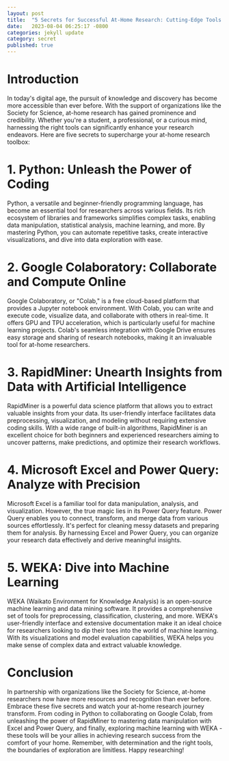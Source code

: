 ```yaml
---
layout: post
title:  "5 Secrets for Successful At-Home Research: Cutting-Edge Tools for Productivity and Exploration"
date:   2023-08-04 06:25:17 -0800
categories: jekyll update
category: secret
published: true
---
```


# Introduction

In today's digital age, the pursuit of knowledge and discovery has become more accessible than ever before. With the support of organizations like the Society for Science, at-home research has gained prominence and credibility. Whether you're a student, a professional, or a curious mind, harnessing the right tools can significantly enhance your research endeavors. Here are five secrets to supercharge your at-home research toolbox:

# **1. Python: Unleash the Power of Coding**

Python, a versatile and beginner-friendly programming language, has become an essential tool for researchers across various fields. Its rich ecosystem of libraries and frameworks simplifies complex tasks, enabling data manipulation, statistical analysis, machine learning, and more. By mastering Python, you can automate repetitive tasks, create interactive visualizations, and dive into data exploration with ease.

# **2. Google Colaboratory: Collaborate and Compute Online**

Google Colaboratory, or "Colab," is a free cloud-based platform that provides a Jupyter notebook environment. With Colab, you can write and execute code, visualize data, and collaborate with others in real-time. It offers GPU and TPU acceleration, which is particularly useful for machine learning projects. Colab's seamless integration with Google Drive ensures easy storage and sharing of research notebooks, making it an invaluable tool for at-home researchers.

# **3. RapidMiner: Unearth Insights from Data with Artificial Intelligence**

RapidMiner is a powerful data science platform that allows you to extract valuable insights from your data. Its user-friendly interface facilitates data preprocessing, visualization, and modeling without requiring extensive coding skills. With a wide range of built-in algorithms, RapidMiner is an excellent choice for both beginners and experienced researchers aiming to uncover patterns, make predictions, and optimize their research workflows.

# **4. Microsoft Excel and Power Query: Analyze with Precision**

Microsoft Excel is a familiar tool for data manipulation, analysis, and visualization. However, the true magic lies in its Power Query feature. Power Query enables you to connect, transform, and merge data from various sources effortlessly. It's perfect for cleaning messy datasets and preparing them for analysis. By harnessing Excel and Power Query, you can organize your research data effectively and derive meaningful insights.

# **5. WEKA: Dive into Machine Learning**

WEKA (Waikato Environment for Knowledge Analysis) is an open-source machine learning and data mining software. It provides a comprehensive set of tools for preprocessing, classification, clustering, and more. WEKA's user-friendly interface and extensive documentation make it an ideal choice for researchers looking to dip their toes into the world of machine learning. With its visualizations and model evaluation capabilities, WEKA helps you make sense of complex data and extract valuable knowledge.

# Conclusion

In partnership with organizations like the Society for Science, at-home researchers now have more resources and recognition than ever before. Embrace these five secrets and watch your at-home research journey transform. From coding in Python to collaborating on Google Colab, from unleashing the power of RapidMiner to mastering data manipulation with Excel and Power Query, and finally, exploring machine learning with WEKA - these tools will be your allies in achieving research success from the comfort of your home. Remember, with determination and the right tools, the boundaries of exploration are limitless. Happy researching!


